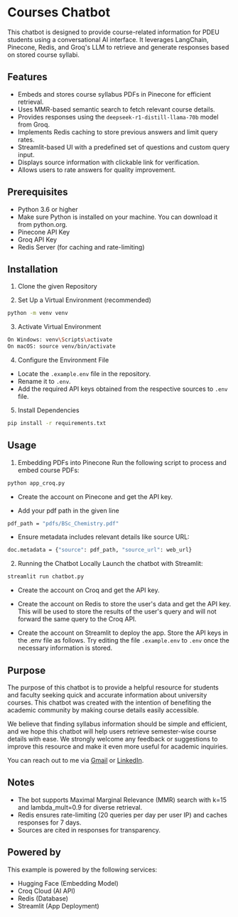 # Courses Chatbot

This chatbot is designed to provide course-related information for PDEU students using a conversational AI interface. It leverages LangChain, Pinecone, Redis, and Groq's LLM to retrieve and generate responses based on stored course syllabi.

## Features
- Embeds and stores course syllabus PDFs in Pinecone for efficient retrieval.
- Uses MMR-based semantic search to fetch relevant course details.
- Provides responses using the ```deepseek-r1-distill-llama-70b``` model from Groq.
- Implements Redis caching to store previous answers and limit query rates.
- Streamlit-based UI with a predefined set of questions and custom query input.
- Displays source information with clickable link for verification.
- Allows users to rate answers for quality improvement. 

## Prerequisites
- Python 3.6 or higher
- Make sure Python is installed on your machine. You can download it from python.org.
- Pinecone API Key
- Groq API Key
- Redis Server (for caching and rate-limiting)

## Installation
1. Clone the given Repository

2. Set Up a Virtual Environment (recommended)
```bash
python -m venv venv
```
3. Activate Virtual Environment 
```bash
On Windows: venv\Scripts\activate
On macOS: source venv/bin/activate
```
4. Configure the Environment File
- Locate the ```.example.env``` file in the repository.
- Rename it to ```.env```.
- Add the required API keys obtained from the respective sources to ```.env``` file.

5. Install Dependencies
```bash
pip install -r requirements.txt
```

## Usage
1. Embedding PDFs into Pinecone
Run the following script to process and embed course PDFs:
```bash
python app_croq.py
```
- Create the account on Pinecone and get the API key.

- Add your pdf path in the given line
```bash
pdf_path = "pdfs/BSc_Chemistry.pdf"
```
- Ensure metadata includes relevant details like source URL:
```bash
doc.metadata = {"source": pdf_path, "source_url": web_url}
```
2. Running the Chatbot Locally
Launch the chatbot with Streamlit:
```bash
streamlit run chatbot.py
```
- Create the account on Croq and get the API key.

- Create the account on Redis to store the user's data and get the API key. This will be used to store the results of the user's query and will not forward the same query to the Croq API.

- Create the account on Streamlit to deploy the app. Store the API keys in the .env file as follows. Try editing the file ```.example.env``` to ```.env``` once the necessary information is stored.

## Purpose
The purpose of this chatbot is to provide a helpful resource for students and faculty seeking quick and accurate information about university courses. This chatbot was created with the intention of benefiting the academic community by making course details easily accessible.

We believe that finding syllabus information should be simple and efficient, and we hope this chatbot will help users retrieve semester-wise course details with ease. We strongly welcome any feedback or suggestions to improve this resource and make it even more useful for academic inquiries.

You can reach out to me via [Gmail](mailto:rumitshahn@gmail.com) or [LinkedIn](https://www.linkedin.com/in/rumit-shah-537076303). 

## Notes
- The bot supports Maximal Marginal Relevance (MMR) search with k=15 and lambda_mult=0.9 for diverse retrieval.
- Redis ensures rate-limiting (20 queries per day per user IP) and caches responses for 7 days.
- Sources are cited in responses for transparency.

## Powered by
This example is powered by the following services:

- Hugging Face (Embedding Model)
- Croq Cloud (AI API)
- Redis (Database)
- Streamlit (App Deployment)